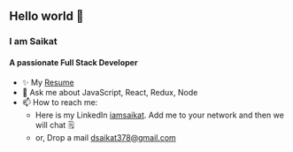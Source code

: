 ## Hello world 👋
### I am Saikat
#### A passionate Full Stack Developer

- ✨ My <a href="https://saikatdey.tiiny.site/" target="_blank" rel="noopener noreferrer">Resume</a>
- 💬 Ask me about JavaScript, React, Redux, Node
- 📫 How to reach me:
    - Here is my LinkedIn <a href="https://www.linkedin.com/in/iamsaikat/">iamsaikat</a>. Add me to your network and then we will chat 🗒
    - or, Drop a mail <a href="#" mailTo="dsaikat378@gmail.com">dsaikat378@gmail.com</a>

<!--
**deysaikat04/deysaikat04** is a ✨ _special_ ✨ repository because its `README.md` (this file) appears on your GitHub profile.

<p>&nbsp;<img align="center" src="https://github-readme-stats.vercel.app/api?username=deysaikat04&show_icons=true&locale=en" alt="deysaikat04" /></p>
Here are some ideas to get you started:

- 🔭 I’m currently working on ...
- 🌱 I’m currently learning ...
- 👯 I’m looking to collaborate on ...
- 🤔 I’m looking for help with ...
- 💬 Ask me about ...
- 📫 How to reach me: <a href="#" mailTo="dsaikat378@gmail.com">dsaikat378@gmail.com</a>
- 😄 Pronouns: ...
- ⚡ Fun fact: ...
-->

